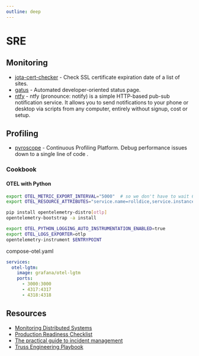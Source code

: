 ```yaml
---
outline: deep
---
```


# SRE

## Monitoring

- [jota-cert-checker](https://github.com/juliojsb/jota-cert-checker) - Check SSL certificate expiration date of a list of sites.
- [gatus](https://gatus.io/) - Automated developer-oriented status page.
- [ntfy](https://ntfy.sh/) - ntfy (pronounce: notify) is a simple HTTP-based pub-sub notification service. It allows you to send notifications to your phone or desktop via scripts from any computer, entirely without signup, cost or setup.

## Profiling

- [pyroscope](https://github.com/grafana/pyroscope) - Continuous Profiling Platform. Debug performance issues down to a single line of code .

### Cookbook

#### OTEL with Python

```bash
export OTEL_METRIC_EXPORT_INTERVAL="5000"  # so we don't have to wait 60s for metrics
export OTEL_RESOURCE_ATTRIBUTES="service.name=rolldice,service.instance.id=localhost:8082"

pip install opentelemetry-distro[otlp]
opentelemetry-bootstrap -a install

export OTEL_PYTHON_LOGGING_AUTO_INSTRUMENTATION_ENABLED=true
export OTEL_LOGS_EXPORTER=otlp
opentelemetry-instrument $ENTRYPOINT
```

compose-otel.yaml

```yaml
services:
  otel-lgtm:
    image: grafana/otel-lgtm
    ports:
      - 3000:3000
      - 4317:4317
      - 4318:4318
```

## Resources

- [Monitoring Distributed Systems](https://sre.google/sre-book/monitoring-distributed-systems/)
- [Production Readiness Checklist](https://gruntwork.io/devops-checklist)
- [The practical guide to incident management](https://incident.io/guide/)
- [Truss Engineering Playbook](https://playbook.truss.dev/docs)
